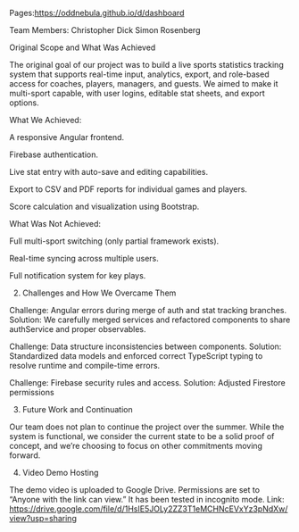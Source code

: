 Pages:https://oddnebula.github.io/d/dashboard

Team Members: 
Christopher Dick
Simon Rosenberg

Original Scope and What Was Achieved

The original goal of our project was to build a live sports statistics tracking system that supports real-time input, analytics, export, and role-based access for coaches, players, managers, and guests. We aimed to make it multi-sport capable, with user logins, editable stat sheets, and export options.

What We Achieved:

A responsive Angular frontend.

Firebase authentication.

Live stat entry with auto-save and editing capabilities.

Export to CSV and PDF reports for individual games and players.

Score calculation and visualization using Bootstrap.

What Was Not Achieved:

Full multi-sport switching (only partial framework exists).

Real-time syncing across multiple users.

Full notification system for key plays.

2. Challenges and How We Overcame Them

Challenge: Angular errors during merge of auth and stat tracking branches.
Solution: We carefully merged services and refactored components to share authService and proper observables.

Challenge: Data structure inconsistencies between components.
Solution: Standardized data models and enforced correct TypeScript typing to resolve runtime and compile-time errors.

Challenge: Firebase security rules and access.
Solution: Adjusted Firestore permissions

3. Future Work and Continuation

Our team does not plan to continue the project over the summer. While the system is functional, we consider the current state to be a solid proof of concept, and we’re choosing to focus on other commitments moving forward.

4. Video Demo Hosting

The demo video is uploaded to Google Drive. Permissions are set to “Anyone with the link can view.” It has been tested in incognito mode.
Link: https://drive.google.com/file/d/1HsIE5JOLy2ZZ3T1eMCHNcEVxYz3pNdXw/view?usp=sharing
